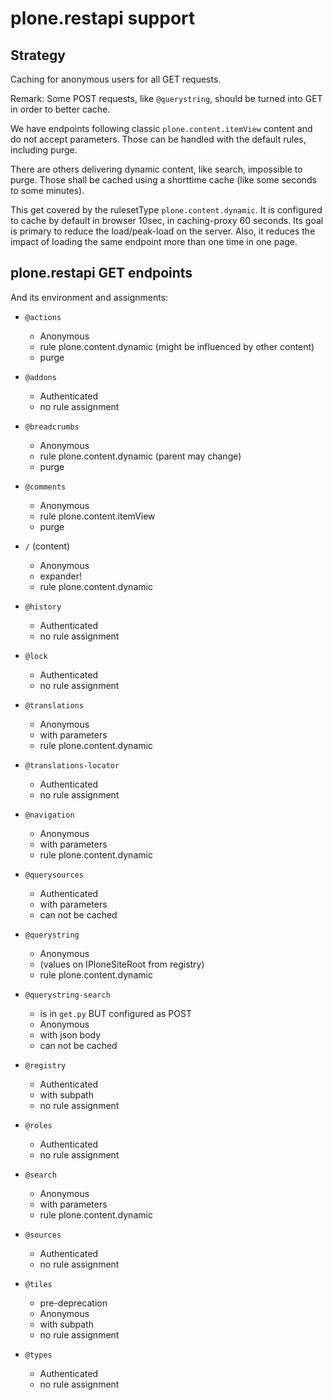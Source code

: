# plone.restapi support

## Strategy

Caching for anonymous users for all GET requests.

Remark: Some POST requests, like `@querystring`, should be turned into GET in order to better cache.

We have endpoints following classic `plone.content.itemView` content and do not accept parameters.
Those can be handled with the default rules, including purge.

There are others delivering dynamic content, like search, impossible to purge.
Those shall be cached using a shorttime cache (like some seconds to some minutes).

This get covered by the rulesetType `plone.content.dynamic`.
It is configured to cache by default in browser 10sec, in caching-proxy 60 seconds.
Its goal is primary to reduce the load/peak-load on the server.
Also, it reduces the impact of loading the same endpoint more than one time in one page.


## plone.restapi GET endpoints

And its environment and assignments:

- `@actions`

  - Anonymous
  - rule plone.content.dynamic (might be influenced by other content)
  - purge

- `@addons`

  - Authenticated
  - no rule assignment

- `@breadcrumbs`

  - Anonymous
  - rule plone.content.dynamic (parent may change)
  - purge

- `@comments`

  - Anonymous
  - rule plone.content.itemView
  - purge

- `/` (content)

  - Anonymous
  - expander!
  - rule plone.content.dynamic

- `@history`

  - Authenticated
  - no rule assignment

- `@lock`

  - Authenticated
  - no rule assignment

- `@translations`

  - Anonymous
  - with parameters
  - rule plone.content.dynamic

- `@translations-locator`

  - Authenticated
  - no rule assignment

- `@navigation`

  - Anonymous
  - with parameters
  - rule plone.content.dynamic

- `@querysources`

  - Authenticated
  - with parameters
  - can not be cached

- `@querystring`

  - Anonymous
  - (values on IPloneSiteRoot from registry)
  - rule plone.content.dynamic

- `@querystring-search`

  - is in `get.py` BUT configured as POST
  - Anonymous
  - with json body
  - can not be cached

- `@registry`

  - Authenticated
  - with subpath
  - no rule assignment

- `@roles`

  - Authenticated
  - no rule assignment

- `@search`

  - Anonymous
  - with parameters
  - rule plone.content.dynamic

- `@sources`

  - Authenticated
  - no rule assignment

- `@tiles`

  - pre-deprecation
  - Anonymous
  - with subpath
  - no rule assignment

- `@types`

  - Authenticated
  - no rule assignment
